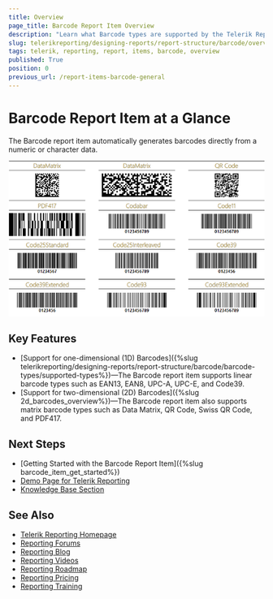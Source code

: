 ```yaml
---
title: Overview
page_title: Barcode Report Item Overview
description: "Learn what Barcode types are supported by the Telerik Reporting Barcode report item and where you may find more information about them."
slug: telerikreporting/designing-reports/report-structure/barcode/overview
tags: telerik, reporting, report, items, barcode, overview
published: True
position: 0
previous_url: /report-items-barcode-general
---
```


# Barcode Report Item at a Glance

The Barcode report item automatically generates barcodes directly from a numeric or character data.

![Preview of the demo Barcodes Report from our examples](images/Barcodes/barcode-overview.png)

## Key Features 

* [Support for one-dimensional (1D) Barcodes]({%slug telerikreporting/designing-reports/report-structure/barcode/barcode-types/supported-types%})—The Barcode report item supports linear barcode types such as EAN13, EAN8, UPC-A, UPC-E, and Code39.
* [Support for two-dimensional (2D) Barcodes]({%slug 2d_barcodes_overview%})—The Barcode report item also supports matrix barcode types such as Data Matrix, QR Code, Swiss QR Code, and PDF417.

## Next Steps

* [Getting Started with the Barcode Report Item]({%slug barcode_item_get_started%})
* [Demo Page for Telerik Reporting](https://demos.telerik.com/reporting)
* [Knowledge Base Section](/knowledge-base)

## See Also

* [Telerik Reporting Homepage](https://www.telerik.com/products/reporting)
* [Reporting Forums](https://www.telerik.com/forums/reporting)
* [Reporting Blog](https://www.telerik.com/blogs/tag/reporting)
* [Reporting Videos](https://www.telerik.com/videos/reporting)
* [Reporting Roadmap](https://www.telerik.com/support/whats-new/reporting/roadmap)
* [Reporting Pricing](https://www.telerik.com/purchase/individual/reporting)
* [Reporting Training](https://learn.telerik.com/learn/course/external/view/elearning/19/reporting-report-server-training)
